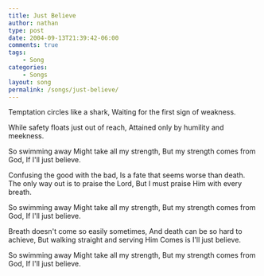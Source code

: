 ```yaml
---
title: Just Believe
author: nathan
type: post
date: 2004-09-13T21:39:42-06:00
comments: true
tags:
    - Song
categories:
    - Songs
layout: song
permalink: /songs/just-believe/
---
```

Temptation circles like a shark,
Waiting for the first sign of weakness.
<!--more-->
While safety floats just out of reach,
Attained only by humility and meekness.

So swimming away
Might take all my strength,
But my strength comes from God,
If I'll just believe.

Confusing the good with the bad,
Is a fate that seems worse than death.
The only way out is to praise the Lord,
But I must praise Him with every breath.

So swimming away
Might take all my strength,
But my strength comes from God,
If I'll just believe.

Breath doesn't come so easily sometimes,
And death can be so hard to achieve,
But walking straight and serving Him
Comes is I'll just believe.

So swimming away
Might take all my strength,
But my strength comes from God,
If I'll just believe.
